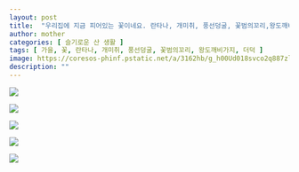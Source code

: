 ```yaml
---
layout: post
title:  "우리집에 지금 피어있는 꽃이네요. 란타나, 개미취, 풍선덩굴, 꽃범의꼬리,왕도깨비가지,더덕"
author: mother
categories: [ 슬기로운 산 생활 ]
tags: [ 가을, 꽃, 란타나, 개미취, 풍선덩굴, 꽃범의꼬리, 왕도깨비가지, 더덕 ]
image: https://coresos-phinf.pstatic.net/a/3162hb/g_h00Ud018svco2q887zlv7ur_srh9k9.jpg?type=e1920_std
description: ""
---
```


![](https://coresos-phinf.pstatic.net/a/3162j7/g_h00Ud018svcxjjd1iynqsqn_srh9k9.jpg?type=e1920_std)

![](https://coresos-phinf.pstatic.net/a/31621c/g_j00Ud018svc4i8qysvezm4d_srh9k9.jpg?type=e1920_std)

![](https://coresos-phinf.pstatic.net/a/31622c/g_j00Ud018svc1dw531k714d9m_srh9k9.jpg?type=e1920_std)

![](https://coresos-phinf.pstatic.net/a/316225/h_000Ud018svc110qwvtivm12t_srh9k9.jpg?type=e1920_std)

![](https://coresos-phinf.pstatic.net/a/31625d/h_000Ud018svcylumnrquqblz_srh9k9.jpg?type=e1920_std)